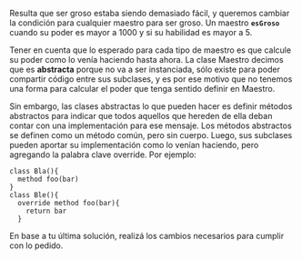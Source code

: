 Resulta que ser groso estaba siendo demasiado fácil, y queremos cambiar la condición para cualquier maestro para ser groso. Un maestro **`esGroso`** cuando su poder es mayor a 1000 y si su habilidad es mayor a 5. 

Tener en cuenta que lo esperado para cada tipo de maestro es que calcule su poder como lo venía haciendo hasta ahora. La clase Maestro decimos que es **abstracta** porque no va a ser instanciada, sólo existe para poder compartir código entre sus subclases, y es por ese motivo que no tenemos una forma para calcular el poder que tenga sentido definir en Maestro.

Sin embargo, las clases abstractas lo que pueden hacer es definir métodos abstractos para indicar que todos aquellos que hereden de ella deban contar con una implementación para ese mensaje. Los métodos abstractos se definen como un método común, pero sin cuerpo. Luego, sus subclases pueden aportar su implementación como lo venían haciendo, pero agregando la palabra clave override. Por ejemplo:

```
class Bla(){
  method foo(bar)
}
class Ble(){
  override method foo(bar){
    return bar
  }
```

En base a tu última solución, realizá los cambios necesarios para cumplir con lo pedido.
